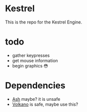 # Kestrel

This is the repo for the Kestrel Engine.

# todo
* gather keypresses
* get mouse information
* begin graphics 😳

# Dependencies
* [Ash](https://github.com/MaikKlein/ash) maybe? it is unsafe
* [Volkano](https://github.com/vulkano-rs/vulkano) is safe, maybe use this?